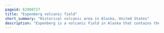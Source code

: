 ```yaml
---
pageid: 62908727
title: "Espenberg volcanic field"
short_summary: "Historical volcanic area in Alaska, United States"
description: "Espenberg is a volcanic Field in Alaska that contains the largest Maar on Earth. It was active during the Pleistocene until 17,500 Years Bp, when a large Eruption formed the 8 by 6 Kilometres wide Devil Mountain Maar and deposited Tephra over 2,500 square Kilometres, burying Vegetation and forming the largest Maar on Earth. Other Maars in the Field are the North and South Killeak Maars and Whitefish Maar, and Devil Mountain is a shield Volcano."
---
```

